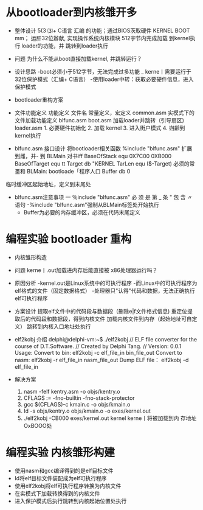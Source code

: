 # 从bootloader到内核雏开多
- 整体设计                                    5(3                   ⑶+ C语言
               汇编      的功能；通过BIOS茨取硬件                           KERNEL
            BOOT       mm；                                 运肝32位辦献,
                                                           实现操作系统内核模块
      512宇节内完成加载       到kernel执行
      loader的功能，并
      跳转到loader执行

- 问题
    为什么不能从boot直接加载kernel, 并跳转运行？

- 设计思路
     -boot必须小于512字节，无法完成过多功能
     _ kerne丨需要运行于32位保护模式（汇编+ C语言）
     -使用loader中转：获取必要硬件信息，进入保护模式

-  bootloader重构方案

- 文件功能定义                         功能定义
            文件名                 常量定义，宏定义
          common.asm            实模式下的文件加载功能定义
           blfunc.asm
           boot.asm             加载loader并跳转（引导扇区)
           loader.asm
                                1. 必要硬件初始化
                                2. 加载 kernel
                                3. 进入街户模式
                                4. 岿齡到kernel执行

-  blfunc.asm 接口设计
将bootloader相关函数        %include "blfunc.asm"
扩展到雌，并- 到
BLMain 对书iff           BaseOfStack            equ  0X7C00
                                                   0XB000
                       BaseOfTarget           equ
                                                     tt
                       Target db     "KERNEL
                       TarLen equ    ($-Target)            必须的常畺和
                       BLMain:       bootloade「程序人口
                       Buffer db 0

临时缓冲区起始地址，定义到末尾处

-  blfunc.asm注意事项
    一 ％include "blfunc.asm" 必 须 是 第 _ 条 " 包 含 〃语句
    -%include "blfunc.asm"强制从BLMain标签处开始执行
    - Buffer为必要的内存缓冲区，必须在代码末尾定义

# 编程实验 bootloader 重构

- 内核雏形构造

- 问题
      kerne丨.out加载进内存后能直接被
             x86处理器运行吗？

- 原因分析
    -kernel.out是Linux系统中的可执行程序
    -而Linux中的可执行程序为elf格式的文件（固定数据格式）
    -处理器只"认得"代码和数据，无法正确执行elf可执行程序

-  方案设计
        提取elf文件中的代码段与数据段（删除e|f文件格式信息)
         重定位提取后的代码段和数据段，得到内核文件
         加载内核文件到内存（起始地址可自定义）
         跳转到内核入口地址处执行

-  elf2kobj 介绍
          delphi@delphi-vm:~$ ./elf2kobj
          // ELF file converter for the course of D.T.Software.
          // Created by Delphi Tang.
          // Version: 0.0.1
          Usage:
                 Convert to bin:
                       elf2kobj -c elf_file_in bin_file_out
                 Convert to nasm:
                       elf2kobj -r elf_file_in nasm_file_out
                 Dump ELF file：
                       elf2kobj -d elf_file_in


- 解决方案
     1. nasm -felf kentry.asm -o objs/kentry.o
     2. CFLAGS := -fno-builtin -fno-stack-protector
     3. gcc $(CFLAGS)-c kmain.c -o objs/kmain.o
     4. Id -s objs/kentry.o objs/kmain.o -o exes/kernel.out
     5. ./elf2kobj -CB000 exes/kernel.out kernel
               kerne丨将被加载到内
               存地址OxBOOO处

# 编程实验 内核雏形构建

- 使用nasm和gcc编译得到的是elf目标文件
-  Id将elf目标文件装配成为elf可执行程序
- 使用elf2kobj将elf可执行程序转换为内核文件
- 在实模式下加载转换得到的内核文件
- 进入保护模式后执行跳转到内核起始位置处执行
